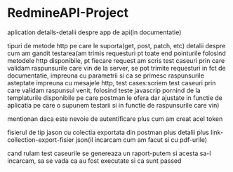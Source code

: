 # RedmineAPI-Project

aplication details-detalii despre app de api(in documentatie)

tipuri de metode http pe care le suporta(get, post, patch, etc)
detalii despre cum am gandit testarea(am trimis requesturi pt toate end pointurile folosind metodele http disponibile, pt fiecare request am scris test caseuri prin care validam raspunsurile care vin de la server, se pot trimite requesturi in fct de documentatie, impreuna cu parametrii si ca se primesc raspunsurile asteptate impreuna cu mesajele http, test cases:scriem test caseuri prin care validam raspunsul venit, folosind teste javascrip pornind de la templaturile disponibile pe care postman le ofera dar ajustate in functie de aplicatia pe care o supunem testarii si in functie de raspunsurile care vin)

mentionan daca este nevoie de autentificare plus cum am creat acel token

fisierul de tip jason cu colectia exportata din postman plus detalii plus link-collection-export-fisier json(il incarcam cum am facut si cu pdf-urile)

cand rulam test caseurile se genereaza un raport-putem si acesta sa-l incarcam, sa se vada ca au fost executate si ca sunt passed
